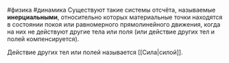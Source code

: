 #физика #динамика 
Существуют такие системы отсчёта, называемые **инерциальными**, относительно которых материальные точки находятся в состоянии покоя или равномерного прямолинейного движения, когда на них не действуют другие тела или поля (или действие других тел и полей компенсируется).

Действие других тел или полей называется [[Сила|силой]].